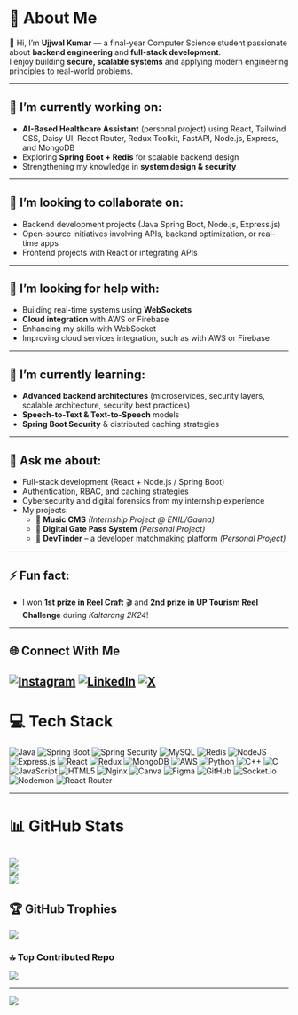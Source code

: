 # 💫 About Me

👋 Hi, I’m **Ujjwal Kumar** — a final-year Computer Science student passionate about **backend engineering** and **full-stack development**.  
I enjoy building **secure, scalable systems** and applying modern engineering principles to real-world problems.

---

## 🔭 I’m currently working on:
- **AI-Based Healthcare Assistant** (personal project) using React, Tailwind CSS, Daisy UI, React Router, Redux Toolkit, FastAPI, Node.js, Express, and MongoDB  
- Exploring **Spring Boot + Redis** for scalable backend design  
- Strengthening my knowledge in **system design & security**  

---

## 👯 I’m looking to collaborate on:
- Backend development projects (Java Spring Boot, Node.js, Express.js)  
- Open-source initiatives involving APIs, backend optimization, or real-time apps  
- Frontend projects with React or integrating APIs  

---

## 🤝 I’m looking for help with:
- Building real-time systems using **WebSockets**  
- **Cloud integration** with AWS or Firebase  
- Enhancing my skills with WebSocket  
- Improving cloud services integration, such as with AWS or Firebase  

---

## 🌱 I’m currently learning:
- **Advanced backend architectures** (microservices, security layers, scalable architecture, security best practices)  
- **Speech-to-Text & Text-to-Speech** models  
- **Spring Boot Security** & distributed caching strategies  

---

## 💬 Ask me about:
- Full-stack development (React + Node.js / Spring Boot)  
- Authentication, RBAC, and caching strategies  
- Cybersecurity and digital forensics from my internship experience  
- My projects:  
  - 🎵 **Music CMS** *(Internship Project @ ENIL/Gaana)*  
  - 🎫 **Digital Gate Pass System** *(Personal Project)*  
  - 🤝 **DevTinder** – a developer matchmaking platform *(Personal Project)*  

---

## ⚡ Fun fact:
- I won **1st prize in Reel Craft** 🎬 and **2nd prize in UP Tourism Reel Challenge** during *Kaltarang 2K24*!  

---

## 🌐 Connect With Me
[![Instagram](https://img.shields.io/badge/Instagram-%23E4405F.svg?logo=Instagram&logoColor=white)](https://instagram.com/https://www.instagram.com/ujjwal_6281/) [![LinkedIn](https://img.shields.io/badge/LinkedIn-%230077B5.svg?logo=linkedin&logoColor=white)](https://linkedin.com/in/https://www.linkedin.com/in/ujjwal-kumar-2aba15238/) [![X](https://img.shields.io/badge/X-black.svg?logo=X&logoColor=white)](https://x.com/https://x.com/UjjwalK38116882) 
---

# 💻 Tech Stack

![Java](https://img.shields.io/badge/java-%23ED8B00.svg?style=for-the-badge&logo=openjdk&logoColor=white)
![Spring Boot](https://img.shields.io/badge/springboot-%236DB33F.svg?style=for-the-badge&logo=springboot&logoColor=white)
![Spring Security](https://img.shields.io/badge/springsecurity-%236DB33F.svg?style=for-the-badge&logo=springsecurity&logoColor=white)
![MySQL](https://img.shields.io/badge/mysql-4479A1.svg?style=for-the-badge&logo=mysql&logoColor=white)
![Redis](https://img.shields.io/badge/redis-%23DD0031.svg?style=for-the-badge&logo=redis&logoColor=white)
![NodeJS](https://img.shields.io/badge/node.js-6DA55F?style=for-the-badge&logo=node.js&logoColor=white)
![Express.js](https://img.shields.io/badge/express.js-%23404d59.svg?style=for-the-badge&logo=express&logoColor=%2361DAFB)
![React](https://img.shields.io/badge/react-%2320232a.svg?style=for-the-badge&logo=react&logoColor=%2361DAFB)
![Redux](https://img.shields.io/badge/redux-%23593d88.svg?style=for-the-badge&logo=redux&logoColor=white)
![MongoDB](https://img.shields.io/badge/MongoDB-%234ea94b.svg?style=for-the-badge&logo=mongodb&logoColor=white)
![AWS](https://img.shields.io/badge/AWS-%23FF9900.svg?style=for-the-badge&logo=amazon-aws&logoColor=white)
![Python](https://img.shields.io/badge/python-3670A0?style=for-the-badge&logo=python&logoColor=ffdd54)
![C++](https://img.shields.io/badge/c++-%2300599C.svg?style=for-the-badge&logo=c%2B%2B&logoColor=white)
![C](https://img.shields.io/badge/c-%2300599C.svg?style=for-the-badge&logo=c&logoColor=white)
![JavaScript](https://img.shields.io/badge/javascript-%23323330.svg?style=for-the-badge&logo=javascript&logoColor=%23F7DF1E)
![HTML5](https://img.shields.io/badge/html5-%23E34F26.svg?style=for-the-badge&logo=html5&logoColor=white)
![Nginx](https://img.shields.io/badge/nginx-%23009639.svg?style=for-the-badge&logo=nginx&logoColor=white)
![Canva](https://img.shields.io/badge/Canva-%2300C4CC.svg?style=for-the-badge&logo=Canva&logoColor=white)
![Figma](https://img.shields.io/badge/figma-%23F24E1E.svg?style=for-the-badge&logo=figma&logoColor=white)
![GitHub](https://img.shields.io/badge/github-%23121011.svg?style=for-the-badge&logo=github&logoColor=white)
![Socket.io](https://img.shields.io/badge/Socket.io-black?style=for-the-badge&logo=socket.io&badgeColor=010101)
![Nodemon](https://img.shields.io/badge/NODEMON-%23323330.svg?style=for-the-badge&logo=nodemon&logoColor=%BBDEAD)
![React Router](https://img.shields.io/badge/React_Router-CA4245?style=for-the-badge&logo=react-router&logoColor=white)

---

# 📊 GitHub Stats
![](https://github-readme-stats.vercel.app/api?username=ujjwalkumar-64&theme=dark&hide_border=false&include_all_commits=true&count_private=true)<br/>
![](https://nirzak-streak-stats.vercel.app/?user=ujjwalkumar-64&theme=dark&hide_border=false)<br/>
![](https://github-readme-stats.vercel.app/api/top-langs/?username=ujjwalkumar-64&theme=dark&hide_border=false&include_all_commits=true&count_private=true&layout=compact)
---

## 🏆 GitHub Trophies
![](https://github-profile-trophy.vercel.app/?username=ujjwalkumar-64&theme=radical&no-frame=false&no-bg=true&margin-w=4)

### 🔝 Top Contributed Repo
![](https://github-contributor-stats.vercel.app/api?username=ujjwalkumar-64&limit=5&theme=dark&combine_all_yearly_contributions=true)

---

[![](https://visitcount.itsvg.in/api?id=ujjwalkumar-64&icon=0&color=0)](https://visitcount.itsvg.in)

<!-- Created with ❤️ using GPRM ( https://gprm.itsvg.in ) -->
